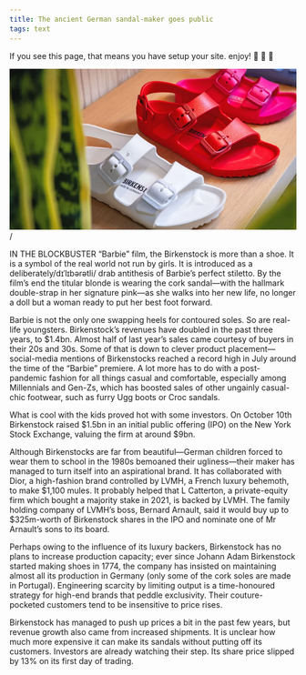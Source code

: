 ```yaml
---
title: The ancient German sandal-maker goes public
tags: text
---
```


If you see this page, that means you have setup your site. enjoy! :ghost: :ghost: :ghost:

![Alt text](image.png)/

IN THE BLOCKBUSTER “Barbie” film, the Birkenstock is more than a shoe. It is a symbol of the real world not run by girls. It is introduced as a deliberately/dɪˈlɪbərətli/ drab antithesis of Barbie’s perfect stiletto. By the film’s end the titular blonde is wearing the cork sandal—with the hallmark double-strap in her signature pink—as she walks into her new life, no longer a doll but a woman ready to put her best foot forward.

Barbie is not the only one swapping heels for contoured soles. So are real-life youngsters. Birkenstock’s revenues have doubled in the past three years, to $1.4bn. Almost half of last year’s sales came courtesy of buyers in their 20s and 30s. Some of that is down to clever product placement—social-media mentions of Birkenstocks reached a record high in July around the time of the “Barbie” premiere. A lot more has to do with a post-pandemic fashion for all things casual and comfortable, especially among Millennials and Gen-Zs, which has boosted sales of other ungainly casual-chic footwear, such as furry Ugg boots or Croc sandals.

What is cool with the kids proved hot with some investors. On October 10th Birkenstock raised $1.5bn in an initial public offering (IPO) on the New York Stock Exchange, valuing the firm at around $9bn.

Although Birkenstocks are far from beautiful—German children forced to wear them to school in the 1980s bemoaned their ugliness—their maker has managed to turn itself into an aspirational brand. It has collaborated with Dior, a high-fashion brand controlled by LVMH, a French luxury behemoth, to make $1,100 mules. It probably helped that L Catterton, a private-equity firm which bought a majority stake in 2021, is backed by LVMH. The family holding company of LVMH’s boss, Bernard Arnault, said it would buy up to $325m-worth of Birkenstock shares in the IPO and nominate one of Mr Arnault’s sons to its board.

Perhaps owing to the influence of its luxury backers, Birkenstock has no plans to increase production capacity; ever since Johann Adam Birkenstock started making shoes in 1774, the company has insisted on maintaining almost all its production in Germany (only some of the cork soles are made in Portugal). Engineering scarcity by limiting output is a time-honoured strategy for high-end brands that peddle exclusivity. Their couture-pocketed customers tend to be insensitive to price rises.

Birkenstock has managed to push up prices a bit in the past few years, but revenue growth also came from increased shipments. It is unclear how much more expensive it can make its sandals without putting off its customers. Investors are already watching their step. Its share price slipped by 13% on its first day of trading. 

